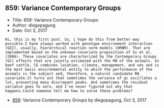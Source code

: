 ## 859: Variance Contemporary Groups

- Title: 859: Variance Contemporary Groups
- Author: diegopagung
- Date: Oct 3, 2017

```
Hi, this is my first post. So, i hope do this from better way possible.I have always worked with genotype environment interaction (GEI), usually, hierarchical reaction norm models (HRNM). That are implemented based on the unknown covariate proposition of Su et al. (2006). These covariates are characterized by the Contemporary Groups (GC) effects that are jointly estimated with the RN of the animals. In beef cattle, CG combines location, climate, management, and sex and is the most basic environmental entity to which the performance of the animals is the subject and, therefore, a natural candidate RN covariate.It turns out that sometimes the variance of gc oscillates a lot, presenting many discrepant peaks. And sometimes the residual variance goes to zero, and I've never figured out why that happens.Could someone tell me how to solve these problems?
```

- [859](0859.md): Variance Contemporary Groups by diegopagung, Oct 3, 2017
